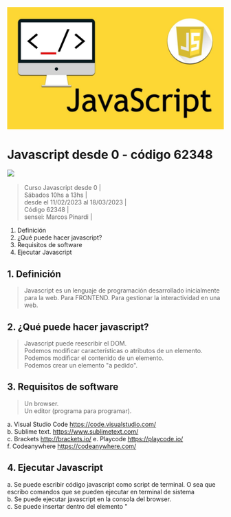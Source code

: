 <img src="extras/imagenes/javascript.jpg">

# Javascript desde 0 - código 62348 
<img src="https://img.shields.io/badge/Javascript-F0DB4F?style=for-the-badge&logo=javascript&logoColor=white">

> Curso Javascript desde 0 |  
> Sábados 10hs a 13hs |  
> desde el 11/02/2023 al 18/03/2023  |  
> Código 62348 |  
> sensei: Marcos Pinardi |  

1. Definición
2. ¿Qué puede hacer javascript?
3. Requisitos de software
4. Ejecutar Javascript

## 1. Definición

> Javascript es un lenguaje de programación desarrollado inicialmente para la web. Para FRONTEND. Para gestionar la interactividad en una web.

## 2. ¿Qué puede hacer javascript?

> Javascript puede reescribir el DOM.  
> Podemos modificar características o atributos de un elemento.
> Podemos modificar el contenido de un elemento.     
> Podemos crear un elemento "a pedido".


## 3. Requisitos de software

> Un browser.  
> Un editor (programa para programar).

a. Visual Studio Code https://code.visualstudio.com/  
b. Sublime text. https://www.sublimetext.com/   
c. Brackets http://brackets.io/
e. Playcode https://playcode.io/  
f. Codeanywhere https://codeanywhere.com/  

## 4. Ejecutar Javascript
a. Se puede escribir código javascript como script de terminal. O sea que escribo comandos que se pueden ejecutar en terminal de sistema  
b. Se puede ejecutar javascript en la consola del browser.  
c. Se puede insertar dentro del elemento "<script>"    
d. También se puede generar código javascript en línea (inline). Esto es como varlor de un atributo controlador de eventos de HTML


----

<img src="extras/imagenes/Learn-Javascript.jpg">
